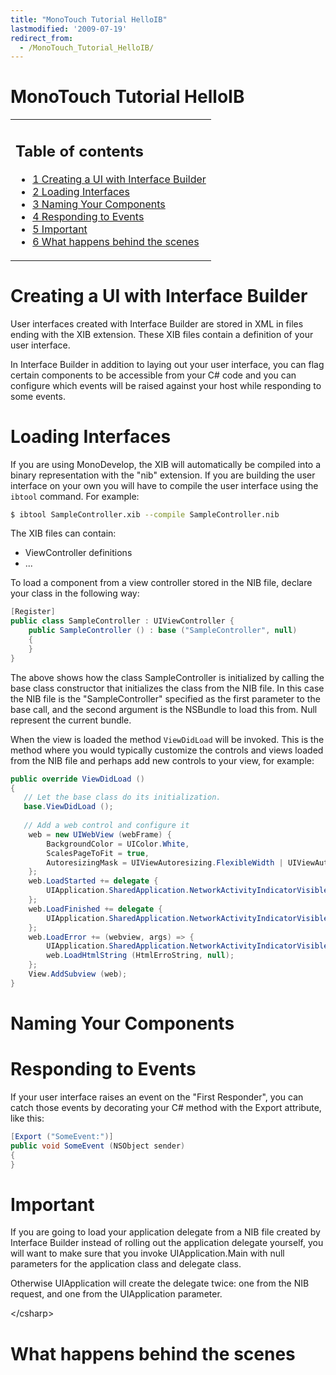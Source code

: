 ```yaml
---
title: "MonoTouch Tutorial HelloIB"
lastmodified: '2009-07-19'
redirect_from:
  - /MonoTouch_Tutorial_HelloIB/
---
```


MonoTouch Tutorial HelloIB
==========================

<table>
<col width="100%" />
<tbody>
<tr class="odd">
<td align="left"><h2>Table of contents</h2>
<ul>
<li><a href="#creating-a-ui-with-interface-builder">1 Creating a UI with Interface Builder</a></li>
<li><a href="#loading-interfaces">2 Loading Interfaces</a></li>
<li><a href="#naming-your-components">3 Naming Your Components</a></li>
<li><a href="#responding-to-events">4 Responding to Events</a></li>
<li><a href="#important">5 Important</a></li>
<li><a href="#what-happens-behind-the-scenes">6 What happens behind the scenes</a></li>
</ul></td>
</tr>
</tbody>
</table>

Creating a UI with Interface Builder
====================================

User interfaces created with Interface Builder are stored in XML in files ending with the XIB extension. These XIB files contain a definition of your user interface.

In Interface Builder in addition to laying out your user interface, you can flag certain components to be accessible from your C\# code and you can configure which events will be raised against your host while responding to some events.

Loading Interfaces
==================

If you are using MonoDevelop, the XIB will automatically be compiled into a binary representation with the "nib" extension. If you are building the user interface on your own you will have to compile the user interface using the `ibtool` command. For example:

``` bash
$ ibtool SampleController.xib --compile SampleController.nib
```

The XIB files can contain:

-   ViewController definitions
-   ...

To load a component from a view controller stored in the NIB file, declare your class in the following way:

``` csharp
[Register]
public class SampleController : UIViewController {
    public SampleController () : base ("SampleController", null)
    {
    }
}
```

The above shows how the class SampleController is initialized by calling the base class constructor that initializes the class from the NIB file. In this case the NIB file is the "SampleController" specified as the first parameter to the base call, and the second argument is the NSBundle to load this from. Null represent the current bundle.

When the view is loaded the method `ViewDidLoad` will be invoked. This is the method where you would typically customize the controls and views loaded from the NIB file and perhaps add new controls to your view, for example:

``` csharp
public override ViewDidLoad ()
{
   // Let the base class do its initialization.
   base.ViewDidLoad ();
 
   // Add a web control and configure it
    web = new UIWebView (webFrame) {
        BackgroundColor = UIColor.White,
        ScalesPageToFit = true,
        AutoresizingMask = UIViewAutoresizing.FlexibleWidth | UIViewAutoresizing.FlexibleHeight
    };
    web.LoadStarted += delegate {
        UIApplication.SharedApplication.NetworkActivityIndicatorVisible = true;
    };
    web.LoadFinished += delegate {
        UIApplication.SharedApplication.NetworkActivityIndicatorVisible = false;
    };
    web.LoadError += (webview, args) => {
        UIApplication.SharedApplication.NetworkActivityIndicatorVisible = false;
        web.LoadHtmlString (HtmlErroString, null);
    };
    View.AddSubview (web);
}
```

Naming Your Components
======================

Responding to Events
====================

If your user interface raises an event on the "First Responder", you can catch those events by decorating your C\# method with the Export attribute, like this:

``` csharp
[Export ("SomeEvent:")]
public void SomeEvent (NSObject sender)
{
}
```

Important
=========

If you are going to load your application delegate from a NIB file created by Interface Builder instead of rolling out the application delegate yourself, you will want to make sure that you invoke UIApplication.Main with null parameters for the application class and delegate class.

Otherwise UIApplication will create the delegate twice: one from the NIB request, and one from the UIApplication parameter.

\</csharp\>

What happens behind the scenes
==============================

